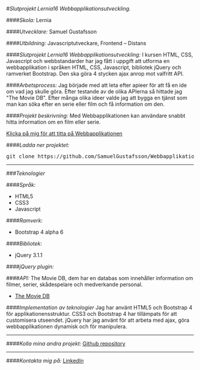 #_Slutprojekt Lernia16 Webbapplikationsutveckling._

####_Skola:_ Lernia

####_Utvecklare:_ Samuel Gustafsson

####_Utbildning:_ Javascriptutveckare, Frontend – Distans

####_Slutprojekt Lernia16 Webbapplikationsutveckling:_ I kursen HTML, CSS, Javascript och webbstandarder har jag fått i uppgift att utforma en webbapplikation i språken HTML, CSS, Javascript, bibliotek jQuery och ramverket Bootstrap. Den ska göra 4 stycken ajax anrop mot valfritt API.

####_Arbetsprocess:_ Jag började med att leta efter apieer för att få en ide om vad jag skulle göra. Efter testande av de olika APIerna så hittade jag "The Movie DB". Efter många olika ideer valde jag att bygga en tjänst som man kan söka efter en serie eller film och få information om den. 

####_Projekt beskrivning:_ Med Webbapplikationen kan användare snabbt hitta information om en film eller serie.

[Klicka på mig för att titta på Webbapplikationen](https://samuelgustafsson.github.io/Webbapplikationsutveckling-slutprojekt/)

####_Ladda ner projektet:_
<pre>git clone https://github.com/SamuelGustafsson/Webbapplikationsutveckling-slutprojekt.git</pre>

---

###_Teknologier_

####_Språk:_
* HTML5
* CSS3
* Javascript

####_Ramverk:_
*	Bootstrap 4 alpha 6

####_Bibliotek:_
*	jQuery 3.1.1


####_jQuery plugin:_

####_API:_ The Movie DB, dem har en databas som innehåller information om filmer, serier, skådespelare och medverkande personal. 
* [The Movie DB](https://www.themoviedb.org/)


####_Implementation av teknologier_
Jag har använt HTML5 och Bootstrap 4 för applikationensstruktur. CSS3 och Bootstrap 4 har tillämpats för att customisera utseendet. 
jQuery har jag använt för att arbeta med ajax, göra webbapplikationen dynamisk och för manipulera.  

---

####_Kolla mina andra projekt:_
[Github repository](https://github.com/SamuelGustafsson?tab=repositories)

---

####_Kontakta mig på:_
[LinkedIn](https://se.linkedin.com/in/samuel-gustafsson)
